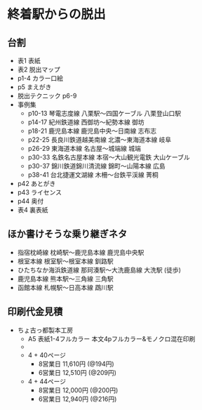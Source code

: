 # 終着駅からの脱出

## 台割

- 表1 表紙
- 表2 脱出マップ
- p1-4 カラー口絵
- p5 まえがき
- 脱出テクニック p6-9
- 事例集
  - p10-13 琴電志度線 八栗駅～四国ケーブル 八栗登山口駅
  - p14-17 紀州鉄道線 西御坊～紀勢本線 御坊
  - p18-21 鹿児島本線 鹿児島中央～日南線 志布志
  - p22-25 長良川鉄道越美南線 北濃～東海道本線 岐阜
  - p26-29 東海道本線 名古屋～城端線 城端
  - p30-33 名鉄名古屋本線 本宿～大山観光電鉄 大山ケーブル
  - p30-37 錦川鉄道錦川清流線 錦町～山陽本線 広島
  - p38-41 台北捷運文湖線 木柵～台鉄平渓線 菁桐
- p42 あとがき
- p43 ライセンス
- p44 奥付
- 表4 裏表紙

## ほか書けそうな乗り継ぎネタ

- 指宿枕崎線 枕崎駅～鹿児島本線 鹿児島中央駅
- 根室本線 根室駅～根室本線 釧路駅
- ひたちなか海浜鉄道線 那珂湊駅～大洗鹿島線 大洗駅 (徒歩)
- 鹿児島本線 熊本駅～三角線 三角駅
- 函館本線 札幌駅～日高本線 鵡川駅

## 印刷代金見積

- ちょ古っ都製本工房
  - A5 表紙1-4フルカラー 本文4pフルカラー&モノクロ混在印刷
  - 
  - 4 + 40ページ
    - 8営業日 11,610円 (@194円)
    - 6営業日 12,510円 (@209円)
  - 4 + 44ページ
    - 8営業日 12,000円 (@200円)
    - 6営業日 12,940円 (@216円)